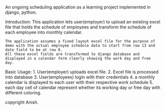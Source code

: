 An ongoing scheduling application as a learning project implemented in django, python.

Introduction:
    This application lets user(employer) to upload an existing excel file that holds the schedule of employees and transform the schedule of each employee into monthly calendar.
    
    The application assumes a fixed layout excel file for the purpose of demo with the actual employee schedule data to start from row 13 and date field to be at row 8.
    All these excel fields are transformed to django database and displayed in a calendar form clearly showing the work day and free day.
    
Basic Usage:
    1. User(employer) uploads excel file.
    2. Excel file is processed into database
    3. User(employees) login with their credentials
    4. a monthly calendar is displayed to each user with their respective work schedule
    5. each day cell of calendar represent whether its working day or free day with different coloring.
    

copyright Anish.
    